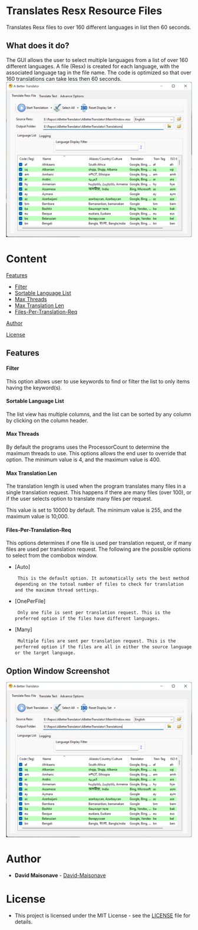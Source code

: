 # Translates Resx Resource Files
Translates Resx files to over 160 different languages in list then 60 seconds.

## What does it do?
The GUI allows the user to select multiple languages from a list of over 160 different languages.
A file (Resx) is created for each language, with the associated language tag in the file name.
The code is optimized so that over 160 translations can take less then 60 seconds. 
![](ABetterTranslator/Docs/screenshots/ABetterTranslatorScreenshot_(512_x_512).png)


# Content

[Features](README.md#Features)
-  [Filter](README.md#Filter)
-  [Sortable Language List](README.md#Sortable-Language-List)
-  [Max Threads](README.md#Max-Threads)
-  [Max Translation Len](README.md#Max-Translation-Len)
-  [Files-Per-Translation-Req](README.md#Files-Per-Translation-Req)

[Author](README.md#Author)

[License](README.md#License)


## Features

#### Filter

This option allows user to use keywords to find or filter the list to only items having the keyword(s).

#### Sortable Language List

The list view has multiple columns, and the list can be sorted by any column by clicking on the column header.

#### Max Threads

By default the programs uses the ProcessorCount to determine the maximum threads to use.  This options allows the end user to override that option.  The minimum value is 4, and the maximum value is 400.

#### Max Translation Len

The translation length is used when the program translates many files in a single translation request.  This happens if there are many files (over 100), or if the user selects option to translate many files per request.

This value is set to 10000 by default.  The minimum value is 255, and the maximum value is 10,000.

#### Files-Per-Translation-Req

This options determines if one file is used per translation request, or if many files are used per translation request. The following are the possible options to select from the combobox window.

-  [Auto]

		This is the default option. It automatically sets the best method depending on the totoal number of files to check for translation and the maximum thread settings.

-  [OnePerFile]

		Only one file is sent per translation request. This is the preferred option if the files have different languages.

-  [Many]

		Multiple files are sent per translation request. This is the perferred option if the files are all in either the source language or the target language.


## Option Window Screenshot
![](ABetterTranslator/Docs/screenshots/ABetterTranslatorScreenshot.png)

# Author

* **David Maisonave** - [David-Maisonave](https://github.com/David-Maisonave)


# License

-  This project is licensed under the MIT License - see the [LICENSE](LICENSE) file for details.
